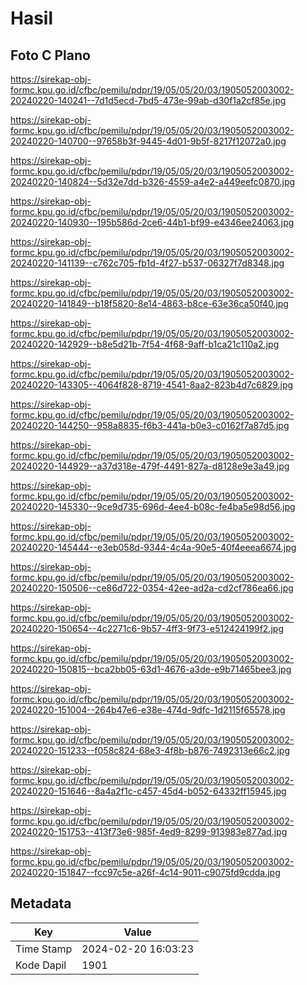 # Hasil

## Foto C Plano

https://sirekap-obj-formc.kpu.go.id/cfbc/pemilu/pdpr/19/05/05/20/03/1905052003002-20240220-140241--7d1d5ecd-7bd5-473e-99ab-d30f1a2cf85e.jpg

https://sirekap-obj-formc.kpu.go.id/cfbc/pemilu/pdpr/19/05/05/20/03/1905052003002-20240220-140700--97658b3f-9445-4d01-9b5f-8217f12072a0.jpg

https://sirekap-obj-formc.kpu.go.id/cfbc/pemilu/pdpr/19/05/05/20/03/1905052003002-20240220-140824--5d32e7dd-b326-4559-a4e2-a449eefc0870.jpg

https://sirekap-obj-formc.kpu.go.id/cfbc/pemilu/pdpr/19/05/05/20/03/1905052003002-20240220-140930--195b586d-2ce6-44b1-bf99-e4346ee24063.jpg

https://sirekap-obj-formc.kpu.go.id/cfbc/pemilu/pdpr/19/05/05/20/03/1905052003002-20240220-141139--c762c705-fb1d-4f27-b537-06327f7d8348.jpg

https://sirekap-obj-formc.kpu.go.id/cfbc/pemilu/pdpr/19/05/05/20/03/1905052003002-20240220-141849--b18f5820-8e14-4863-b8ce-63e36ca50f40.jpg

https://sirekap-obj-formc.kpu.go.id/cfbc/pemilu/pdpr/19/05/05/20/03/1905052003002-20240220-142929--b8e5d21b-7f54-4f68-9aff-b1ca21c110a2.jpg

https://sirekap-obj-formc.kpu.go.id/cfbc/pemilu/pdpr/19/05/05/20/03/1905052003002-20240220-143305--4064f828-8719-4541-8aa2-823b4d7c6829.jpg

https://sirekap-obj-formc.kpu.go.id/cfbc/pemilu/pdpr/19/05/05/20/03/1905052003002-20240220-144250--958a8835-f6b3-441a-b0e3-c0162f7a87d5.jpg

https://sirekap-obj-formc.kpu.go.id/cfbc/pemilu/pdpr/19/05/05/20/03/1905052003002-20240220-144929--a37d318e-479f-4491-827a-d8128e9e3a49.jpg

https://sirekap-obj-formc.kpu.go.id/cfbc/pemilu/pdpr/19/05/05/20/03/1905052003002-20240220-145330--9ce9d735-696d-4ee4-b08c-fe4ba5e98d56.jpg

https://sirekap-obj-formc.kpu.go.id/cfbc/pemilu/pdpr/19/05/05/20/03/1905052003002-20240220-145444--e3eb058d-9344-4c4a-90e5-40f4eeea6674.jpg

https://sirekap-obj-formc.kpu.go.id/cfbc/pemilu/pdpr/19/05/05/20/03/1905052003002-20240220-150506--ce86d722-0354-42ee-ad2a-cd2cf786ea66.jpg

https://sirekap-obj-formc.kpu.go.id/cfbc/pemilu/pdpr/19/05/05/20/03/1905052003002-20240220-150654--4c2271c6-9b57-4ff3-9f73-e512424199f2.jpg

https://sirekap-obj-formc.kpu.go.id/cfbc/pemilu/pdpr/19/05/05/20/03/1905052003002-20240220-150815--bca2bb05-63d1-4676-a3de-e9b71465bee3.jpg

https://sirekap-obj-formc.kpu.go.id/cfbc/pemilu/pdpr/19/05/05/20/03/1905052003002-20240220-151004--264b47e6-e38e-474d-9dfc-1d2115f65578.jpg

https://sirekap-obj-formc.kpu.go.id/cfbc/pemilu/pdpr/19/05/05/20/03/1905052003002-20240220-151233--f058c824-68e3-4f8b-b876-7492313e66c2.jpg

https://sirekap-obj-formc.kpu.go.id/cfbc/pemilu/pdpr/19/05/05/20/03/1905052003002-20240220-151646--8a4a2f1c-c457-45d4-b052-64332ff15945.jpg

https://sirekap-obj-formc.kpu.go.id/cfbc/pemilu/pdpr/19/05/05/20/03/1905052003002-20240220-151753--413f73e6-985f-4ed9-8299-913983e877ad.jpg

https://sirekap-obj-formc.kpu.go.id/cfbc/pemilu/pdpr/19/05/05/20/03/1905052003002-20240220-151847--fcc97c5e-a26f-4c14-9011-c9075fd9cdda.jpg


## Metadata

| Key        | Value               |
| ---------- | ------------------- |
| Time Stamp | 2024-02-20 16:03:23 |
| Kode Dapil | 1901                |



